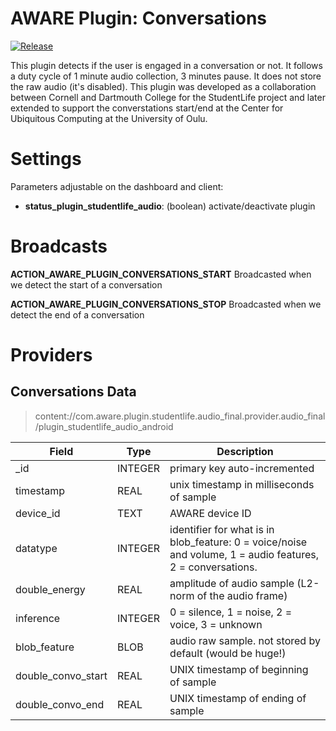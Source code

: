 AWARE Plugin: Conversations
=========================================

[![Release](https://jitpack.io/v/denzilferreira/com.aware.plugin.studentlife.audio_final.svg)](https://jitpack.io/#denzilferreira/com.aware.plugin.studentlife.audio_final)

This plugin detects if the user is engaged in a conversation or not. It follows a duty cycle of 1 minute audio collection, 3 minutes pause. It does not store the raw audio (it's disabled). 
This plugin was developed as a collaboration between Cornell and Dartmouth College for the StudentLife project and later extended to support the converstations start/end at the Center for Ubiquitous Computing at the University of Oulu.

# Settings
Parameters adjustable on the dashboard and client: 
- **status_plugin_studentlife_audio**: (boolean) activate/deactivate plugin

# Broadcasts
**ACTION_AWARE_PLUGIN_CONVERSATIONS_START**
Broadcasted when we detect the start of a conversation

**ACTION_AWARE_PLUGIN_CONVERSATIONS_STOP**
Broadcasted when we detect the end of a conversation

# Providers
## Conversations Data
> content://com.aware.plugin.studentlife.audio_final.provider.audio_final/plugin_studentlife_audio_android

Field | Type | Description
----- | ---- | -----------
_id | INTEGER | primary key auto-incremented
timestamp | REAL | unix timestamp in milliseconds of sample
device_id | TEXT | AWARE device ID
datatype | INTEGER |    identifier for what is in blob_feature: 0 = voice/noise and volume, 1 = audio features, 2 = conversations.
double_energy | REAL |  amplitude of audio sample (L2-norm of the audio frame)
inference | INTEGER |   0 = silence, 1 = noise, 2 = voice, 3 = unknown 
blob_feature | BLOB |   audio raw sample. not stored by default (would be huge!)
double_convo_start | REAL | UNIX timestamp of beginning of sample
double_convo_end | REAL |   UNIX timestamp of ending of sample